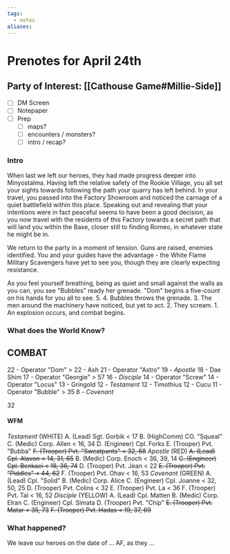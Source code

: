 ```yaml
---
tags:
  - notes
aliases:
---
```


# Prenotes for April 24th
## Party of Interest: [[Cathouse Game#Millie-Side]]
- [ ] DM Screen
- [ ] Notepaper
- [ ] Prep
	- [ ] maps?
	- [ ] encounters / monsters?
	- [ ] intro / recap?

### Intro
When last we left our heroes, they had made progress deeper into Minyostalma. Having left the relative safety of the Rookie Village, you all set your sights towards following the path your quarry has left behind. In your travel, you passed into the Factory Showroom and noticed the carnage of a quiet battlefield within this place. Speaking out and revealing that your intentions were in fact peaceful seems to have been a good decision, as you now travel with the residents of this Factory towards a secret path that will land you within the Base, closer still to finding Romeo, in whatever state he might be in.

We return to the party in a moment of tension. Guns are raised, enemies identified. You and your guides have the advantage - the White Flame Military Scavengers have yet to see you, though they are clearly expecting resistance.

As you feel yourself breathing, being as quiet and small against the walls as you can, you see "Bubbles" ready her grenade. "Dom" begins a five-count on his hands for you all to see. 5. 4. Bubbles throws the grenade. 3. The men around the machinery have noticed, but yet to act. 2. They scream. 1. An explosion occurs, and combat begins.

### What does the World Know?
## COMBAT
22 - Operator "Dom" > 
22 - Ash
21 - Operator "Astro"
19 - *Apostle*
18 - Dae Shim
17 - Operator "Georgie" > 57
16 - *Disciple*
14 - Operator "Screw"
14 - Operator "Locus"
13 - Gringold
12 - *Testament*
12 - Timothius
12 - Cucu
11 - Operator "Bubble" > 35
8 - *Covenant*

32

#### WFM
*Testament* (WHITE)
	A. (Lead) Sgt. Gorbik < 17
	B. (HighComm) CO. "Squeal"
	C. (Medic) Corp. Allen < 16, 34
	D. (Engineer) Cpl. Forks 
	E. (Trooper) Pvt. "Bubba"
	~~F. (Trooper) Pvt. "Sweatpants" < 32, 68~~
*Apostle* (RED)
	~~A. (Lead) Cpl. Alavon < 14, 31, 65~~
	B. (Medic) Corp. Enoch < 36, 39, 14
	~~C. (Engineer) Cpl. Benkaei < 18, 36, 74~~
	D. (Trooper) Pvt. Jean < 22
	~~E. (Trooper) Pvt. "Piddles" < 44, 62~~
	F. (Trooper) Pvt. Ohav < 16, 53
*Covenant* (GREEN)
	A. (Lead) Cpl. "Solid"
	B. (Medic) Corp. Alice
	C. (Engineer) Cpl. Joanne < 32, 50, 25
	D. (Trooper) Pvt. Colins < 32
	E. (Trooper) Pvt. La < 36
	F. (Trooper) Pvt. Tal < 16, 52
*Disciple* (YELLOW)
	A. (Lead) Cpl. Matten
	B. (Medic) Corp. Elran
	C. (Engineer) Cpl. Simata
	D. (Trooper) Pvt. "Chip"
	~~E. (Trooper) Pvt. Matar < 35, 73~~
	~~F. (Trooper) Pvt. Hadas < 19, 37, 69~~

### What happened?


We leave our heroes on the date of ... AF, as they ...